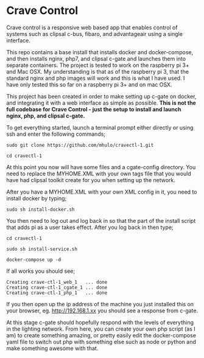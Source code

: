 # Crave Control
Crave control is a responsive web based app that enables control of systems such as clipsal c-bus, fibaro, and advantageair using a single interface.

This repo contains a base install that installs docker and docker-compose, and then installs nginx, php7, and clipsal c-gate and launches them into separate containers. The project is tested to work on the raspberry pi 3+ and Mac OSX. My understanding is that as of the raspberry pi 3, that the standard nginx and php images will work and this is what I have used. I have only tested this so far on a raspberry pi 3+ and on mac OSX.

This project has been created in order to make setting up c-gate on docker, and integrating it with a web interface as simple as possible. **This is not the full codebase for Crave Control - just the setup to install and launch nginx, php, and clipsal c-gate.**

To get everything started, launch a terminal prompt either directly or using ssh and enter the following commands;

`sudo git clone https://github.com/mhulo/cravectl-1.git`

`cd cravectl-1`

At this point you now will have some files and a cgate-config directory. You need to replace the MYHOME.XML with your own tags file that you would have had clipsal toolkit create for you when setting up the network.

After you have a MYHOME.XML with your own XML config in it, you need to install docker by typing;

`sudo sh install-docker.sh`

You then need to log out and log back in so that the part of the install script that adds pi as a user takes effect. After you log back in then type;

`cd cravectl-1`

`sudo sh install-service.sh`

`docker-compose up -d`

If all works you should see;

```
Creating crave-ctl-1_web_1   ... done
Creating crave-ctl-1_cgate_1 ... done
Creating crave-ctl-1_php_1   ... done
```

If you then open up the ip address of the machine you just installed this on your browser, eg. http://192.168.1.xx you should see a response from c-gate.

At this stage c-gate should hopefully respond with the levels of everything in the lighting network. From here, you can create your own php script (as I am) to create something amazing, or pretty easily edit the docker-compose yaml file to switch out php with something else such as node or python and make something awesome with that.
